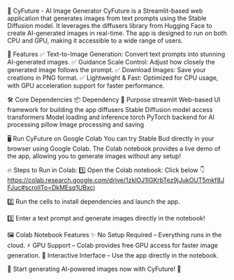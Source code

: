 🌟 CyFuture - AI Image Generator
CyFuture is a Streamlit-based web application that generates images from text prompts using the Stable Diffusion model. It leverages the diffusers library from Hugging Face to create AI-generated images in real-time. The app is designed to run on both CPU and GPU, making it accessible to a wide range of users.

🚀 Features
✅ Text-to-Image Generation: Convert text prompts into stunning AI-generated images.
✅ Guidance Scale Control: Adjust how closely the generated image follows the prompt.
✅ Download Images: Save your creations in PNG format.
✅ Lightweight & Fast: Optimized for CPU usage, with GPU acceleration support for faster performance.

🛠 Core Dependencies
📦 Dependency	🔧 Purpose
streamlit	Web-based UI framework for building the app
diffusers	Stable Diffusion model access
transformers	Model loading and inference
torch	PyTorch backend for AI processing
pillow	Image processing and saving

🖥️ Run CyFuture on Google Colab
You can try Stable Bud directly in your browser using Google Colab. The Colab notebook provides a live demo of the app, allowing you to generate images without any setup!

🔥 Steps to Run in Colab:
1️⃣ Open the Colab notebook: Click below 👇
https://colab.research.google.com/drive/1zklOJ1IGKrbTez9jJukOUT5mkf8JFJuc#scrollTo=DkMEsq1UBxcj

2️⃣ Run the cells to install dependencies and launch the app.

3️⃣ Enter a text prompt and generate images directly in the notebook!

🖼️ Colab Notebook Features
✨ No Setup Required – Everything runs in the cloud.
⚡ GPU Support – Colab provides free GPU access for faster image generation.
🎨 Interactive Interface – Use the app directly in the notebook.

🚀 Start generating AI-powered images now with CyFuture! 🚀


